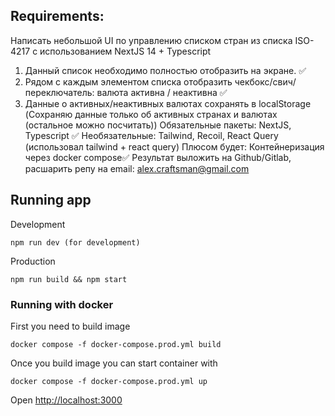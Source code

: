 ## Requirements:
Написать небольшой UI по управлению списком стран из списка ISO-4217 с использованием NextJS 14 + Typescript
1. Данный список необходимо полностью отобразить на экране. ✅
2. Рядом с каждым элементом списка отобразить чекбокс/свич/переключатель: валюта активна / неактивна ✅
3. Данные о активных/неактивных валютах сохранять в localStorage
   (Сохраняю данные только об активных странах и валютах (остальное можно посчитать))
Обязательные пакеты: NextJS, Typescript ✅
Необязательные: Tailwind, Recoil, React Query
(использовал tailwind + react query)
Плюсом будет: Контейнеризация через docker compose✅
Результат выложить на Github/Gitlab, расшарить репу на email: alex.craftsman@gmail.com

## Running app

Development
```shell 
npm run dev (for development)
```
Production
```shell
npm run build && npm start
```

### Running with docker
First you need to build image
```shell
docker compose -f docker-compose.prod.yml build
```
Once you build image you can start container with
```shell
docker compose -f docker-compose.prod.yml up
```


Open [http://localhost:3000](http://localhost:3000)
